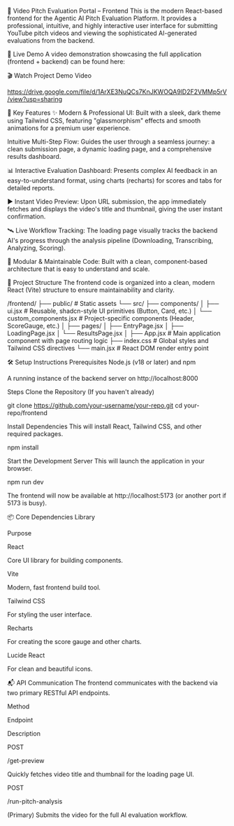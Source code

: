 🎥 Video Pitch Evaluation Portal – Frontend
This is the modern React-based frontend for the Agentic AI Pitch Evaluation Platform. It provides a professional, intuitive, and highly interactive user interface for submitting YouTube pitch videos and viewing the sophisticated AI-generated evaluations from the backend.

🌟 Live Demo
A video demonstration showcasing the full application (frontend + backend) can be found here:

🎬 Watch Project Demo Video

https://drive.google.com/file/d/1ArXE3NuQCs7KnJKWOQA9lD2F2VMMp5rV/view?usp=sharing

🚀 Key Features
✨ Modern & Professional UI: Built with a sleek, dark theme using Tailwind CSS, featuring "glassmorphism" effects and smooth animations for a premium user experience.

Intuitive Multi-Step Flow: Guides the user through a seamless journey: a clean submission page, a dynamic loading page, and a comprehensive results dashboard.

📊 Interactive Evaluation Dashboard: Presents complex AI feedback in an easy-to-understand format, using charts (recharts) for scores and tabs for detailed reports.

▶️ Instant Video Preview: Upon URL submission, the app immediately fetches and displays the video's title and thumbnail, giving the user instant confirmation.

🛰️ Live Workflow Tracking: The loading page visually tracks the backend AI's progress through the analysis pipeline (Downloading, Transcribing, Analyzing, Scoring).

🧩 Modular & Maintainable Code: Built with a clean, component-based architecture that is easy to understand and scale.

📁 Project Structure
The frontend code is organized into a clean, modern React (Vite) structure to ensure maintainability and clarity.

/frontend/
├── public/                     # Static assets
└── src/
    ├── components/
    │   ├── ui.jsx              # Reusable, shadcn-style UI primitives (Button, Card, etc.)
    │   └── custom_components.jsx # Project-specific components (Header, ScoreGauge, etc.)
    │
    ├── pages/
    │   ├── EntryPage.jsx
    │   ├── LoadingPage.jsx
    │   └── ResultsPage.jsx
    │
    ├── App.jsx                 # Main application component with page routing logic
    ├── index.css               # Global styles and Tailwind CSS directives
    └── main.jsx                # React DOM render entry point

🛠️ Setup Instructions
Prerequisites
Node.js (v18 or later) and npm

A running instance of the backend server on http://localhost:8000

Steps
Clone the Repository
(If you haven't already)

git clone https://github.com/your-username/your-repo.git
cd your-repo/frontend

Install Dependencies
This will install React, Tailwind CSS, and other required packages.

npm install

Start the Development Server
This will launch the application in your browser.

npm run dev

The frontend will now be available at http://localhost:5173 (or another port if 5173 is busy).

📦 Core Dependencies
Library

Purpose

React

Core UI library for building components.

Vite

Modern, fast frontend build tool.

Tailwind CSS

For styling the user interface.

Recharts

For creating the score gauge and other charts.

Lucide React

For clean and beautiful icons.

📬 API Communication
The frontend communicates with the backend via two primary RESTful API endpoints.

Method

Endpoint

Description

POST

/get-preview

Quickly fetches video title and thumbnail for the loading page UI.

POST

/run-pitch-analysis

(Primary) Submits the video for the full AI evaluation workflow.
